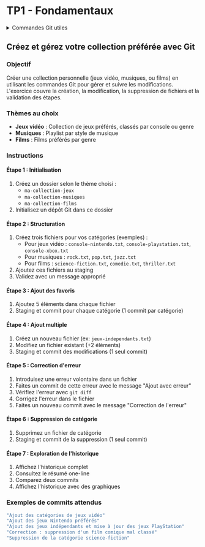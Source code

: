 # TP1 - Fondamentaux

<details>

<summary>Commandes Git utiles</summary>

## Commandes de base

```bash
# Initialiser un dépôt
git init

# Vérifier l'état des fichiers
git status

# Ajouter des fichiers au staging
git add nom_du_fichier    # Un fichier spécifique
git add .                 # Tous les fichiers modifiés

# Créer un commit
git commit -m "Message du commit"
```

## Gestion des fichiers

```bash
# Supprimer un fichier
git rm nom_du_fichier

# Annuler des modifications
git restore nom_du_fichier                    # Annule les modifications locales
git restore --source hash_commit nom_du_fichier

# HEAD représente le commit en cours
# HEAD~1 représente le commit parent
# HEAD~2 représente le parent du parent, etc.
git restore --source HEAD~1 nom_du_fichier    # Restaure depuis le commit parent
```

## Explorer et comparer

```bash
# Afficher l'historique
git log                     # Historique détaillé
git log --oneline          # Format condensé
git log --oneline --graph  # Avec représentation graphique

# Comparer des versions
git diff                              # Modifications non stagées
git diff hash_commit1 hash_commit2    # Entre deux commits
```

</details>

## Créez et gérez votre collection préférée avec Git

### Objectif

Créer une collection personnelle (jeux vidéo, musiques, ou films) en utilisant les commandes Git pour gérer et suivre les modifications. L'exercice couvre la création, la modification, la suppression de fichiers et la validation des étapes.

### Thèmes au choix

- **Jeux vidéo** : Collection de jeux préférés, classés par console ou genre
- **Musiques** : Playlist par style de musique
- **Films** : Films préférés par genre

### Instructions

#### Étape 1 : Initialisation

1. Créez un dossier selon le thème choisi :
   - `ma-collection-jeux`
   - `ma-collection-musiques`
   - `ma-collection-films`
2. Initialisez un dépôt Git dans ce dossier

#### Étape 2 : Structuration

1. Créez trois fichiers pour vos catégories (exemples) :
   - Pour jeux vidéo : `console-nintendo.txt`, `console-playstation.txt`, `console-xbox.txt`
   - Pour musiques : `rock.txt`, `pop.txt`, `jazz.txt`
   - Pour films : `science-fiction.txt`, `comedie.txt`, `thriller.txt`
2. Ajoutez ces fichiers au staging
3. Validez avec un message approprié

#### Étape 3 : Ajout des favoris

1. Ajoutez 5 éléments dans chaque fichier
2. Staging et commit pour chaque catégorie (1 commit par catégorie)

#### Étape 4 : Ajout multiple

1. Créez un nouveau fichier (ex: `jeux-independants.txt`)
2. Modifiez un fichier existant (+2 éléments)
3. Staging et commit des modifications (1 seul commit)

#### Étape 5 : Correction d'erreur

1. Introduisez une erreur volontaire dans un fichier
2. Faites un commit de cette erreur avec le message "Ajout avec erreur"
3. Vérifiez l'erreur avec `git diff`
4. Corrigez l'erreur dans le fichier
5. Faites un nouveau commit avec le message "Correction de l'erreur"

#### Étape 6 : Suppression de catégorie

1. Supprimez un fichier de catégorie
2. Staging et commit de la suppression (1 seul commit)

#### Étape 7 : Exploration de l'historique

1. Affichez l'historique complet
2. Consultez le résumé one-line
3. Comparez deux commits
4. Affichez l'historique avec des graphiques

### Exemples de commits attendus

```bash
"Ajout des catégories de jeux vidéo"
"Ajout des jeux Nintendo préférés"
"Ajout des jeux indépendants et mise à jour des jeux PlayStation"
"Correction : suppression d'un film comique mal classé"
"Suppression de la catégorie science-fiction"
```

